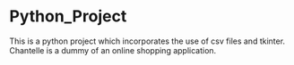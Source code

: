 # Python_Project
This is a python project which incorporates the use of csv files and tkinter. Chantelle is a dummy of an online shopping application.
